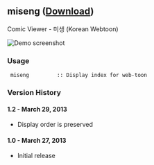 ## miseng ([Download](https://raw.github.com/jmjeong/alfred-extension/master/miseng/miseng.alfredworkflow))

Comic Viewer - 미생 (Korean Webtoon)

![Demo screenshot](https://raw.github.com/jmjeong/alfred-extension/master/miseng/screenshot.jpg)

###  Usage

```
 miseng         :: Display index for web-toon
```

### Version History 

#### 1.2 - March 29, 2013

- Display order is preserved

#### 1.0 - March 27, 2013

- Initial release
